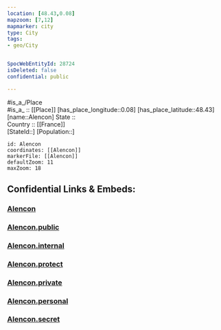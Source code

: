 ```yaml
---
location: [48.43,0.08] 
mapzoom: [7,12] 
mapmarker: city 
type: City
tags:
- geo/City


SpocWebEntityId: 28724
isDeleted: false
confidential: public

---
```

#is_a_/Place  
#is_a_ :: [[Place]] 
[has_place_longitude::0.08] 
[has_place_latitude::48.43] 
[name::Alencon] 
State ::  
Country :: [[France]]  
[StateId::] 
[Population::] 



```leaflet
id: Alencon
coordinates: [[Alencon]] 
markerFile: [[Alencon]] 
defaultZoom: 11 
maxZoom: 18
```


## Confidential Links & Embeds: 

### [Alencon](/_Standards/Earth/Continent/Europe/Europe~West/France/regions~France/Normandie/departments~Normandie/Orne/communes~Orne/Alençon/cities~Alençon/Alencon.md) 

### [Alencon.public](/_public/Earth/Continent/Europe/Europe~West/France/regions~France/Normandie/departments~Normandie/Orne/communes~Orne/Alençon/cities~Alençon/Alencon.public.md) 

### [Alencon.internal](/_internal/Earth/Continent/Europe/Europe~West/France/regions~France/Normandie/departments~Normandie/Orne/communes~Orne/Alençon/cities~Alençon/Alencon.internal.md) 

### [Alencon.protect](/_protect/Earth/Continent/Europe/Europe~West/France/regions~France/Normandie/departments~Normandie/Orne/communes~Orne/Alençon/cities~Alençon/Alencon.protect.md) 

### [Alencon.private](/_private/Earth/Continent/Europe/Europe~West/France/regions~France/Normandie/departments~Normandie/Orne/communes~Orne/Alençon/cities~Alençon/Alencon.private.md) 

### [Alencon.personal](/_personal/Earth/Continent/Europe/Europe~West/France/regions~France/Normandie/departments~Normandie/Orne/communes~Orne/Alençon/cities~Alençon/Alencon.personal.md) 

### [Alencon.secret](/_secret/Earth/Continent/Europe/Europe~West/France/regions~France/Normandie/departments~Normandie/Orne/communes~Orne/Alençon/cities~Alençon/Alencon.secret.md)

